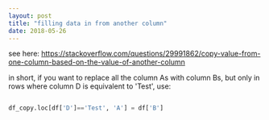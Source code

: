 ```yaml
---
layout: post
title: "filling data in from another column"
date: 2018-05-26
---
```


see here: https://stackoverflow.com/questions/29991862/copy-value-from-one-column-based-on-the-value-of-another-column

in short, if you want to replace all the column As with column Bs, but only in rows where column D is equivalent to 'Test', use:

```python

df_copy.loc[df['D']=='Test', 'A'] = df['B']

```